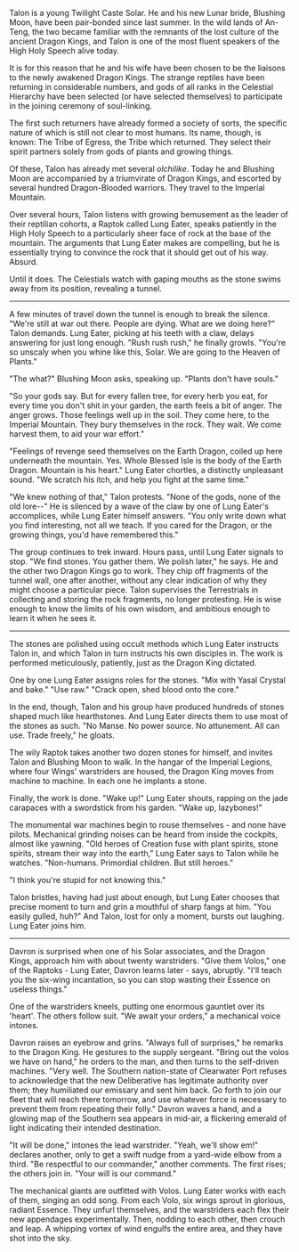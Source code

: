 Talon is a young Twilight Caste Solar. He and his new Lunar bride, Blushing Moon, have been pair-bonded since last summer. In the wild lands of An-Teng, the two became familiar with the remnants of the lost culture of the ancient Dragon Kings, and Talon is one of the most fluent speakers of the High Holy Speech alive today.

It is for this reason that he and his wife have been chosen to be the liaisons to the newly awakened Dragon Kings. The strange reptiles have been returning in considerable numbers, and gods of all ranks in the Celestial Hierarchy have been selected (or have selected themselves) to participate in the joining ceremony of soul-linking.

The first such returners have already formed a society of sorts, the specific nature of which is still not clear to most humans. Its name, though, is known: The Tribe of Egress, the Tribe which returned. They select their spirit partners solely from gods of plants and growing things.

Of these, Talon has already met several _olchilike_. Today he and Blushing Moon are accompanied by a triumvirate of Dragon Kings, and escorted by several hundred Dragon-Blooded warriors. They travel to the Imperial Mountain.

Over several hours, Talon listens with growing bemusement as the leader of their reptilian cohorts, a Raptok called Lung Eater, speaks patiently in the High Holy Speech to a particularly sheer face of rock at the base of the mountain. The arguments that Lung Eater makes are compelling, but he is essentially trying to convince the rock that it should get out of his way. Absurd.

Until it does. The Celestials watch with gaping mouths as the stone swims away from its position, revealing a tunnel.

---

A few minutes of travel down the tunnel is enough to break the silence. "We're still at war out there. People are dying. What are we doing here?" Talon demands. Lung Eater, picking at his teeth with a claw, delays answering for just long enough. "Rush rush rush," he finally growls. "You're so unscaly when you whine like this, Solar. We are going to the Heaven of Plants."

"The what?" Blushing Moon asks, speaking up. "Plants don't have souls."

"So your gods say. But for every fallen tree, for every herb you eat, for every time you don't shit in your garden, the earth feels a bit of anger. The anger grows. Those feelings well up in the soil. They come here, to the Imperial Mountain. They bury themselves in the rock. They wait. We come harvest them, to aid your war effort."

"Feelings of revenge seed themselves on the Earth Dragon, coiled up here underneath the mountain. Yes. Whole Blessed Isle is the body of the Earth Dragon. Mountain is his heart." Lung Eater chortles, a distinctly unpleasant sound. "We scratch his itch, and help you fight at the same time."

"We knew nothing of that," Talon protests. "None of the gods, none of the old lore--" He is silenced by a wave of the claw by one of Lung Eater's accomplices, while Lung Eater himself answers. "You only write down what you find interesting, not all we teach. If you cared for the Dragon, or the growing things, you'd have remembered this."

The group continues to trek inward. Hours pass, until Lung Eater signals to stop. "We find stones. You gather them. We polish later," he says. He and the other two Dragon Kings go to work. They chip off fragments of the tunnel wall, one after another, without any clear indication of why they might choose a particular piece. Talon supervises the Terrestrials in collecting and storing the rock fragments, no longer protesting. He is wise enough to know the limits of his own wisdom, and ambitious enough to learn it when he sees it.

---

The stones are polished using occult methods which Lung Eater instructs Talon in, and which Talon in turn instructs his own disciples in. The work is performed meticulously, patiently, just as the Dragon King dictated.

One by one Lung Eater assigns roles for the stones. "Mix with Yasal Crystal and bake." "Use raw." "Crack open, shed blood onto the core."

In the end, though, Talon and his group have produced hundreds of stones shaped much like hearthstones. And Lung Eater directs them to use most of the stones as such. "No Manse. No power source. No attunement. All can use. Trade freely," he gloats.

The wily Raptok takes another two dozen stones for himself, and invites Talon and Blushing Moon to walk. In the hangar of the Imperial Legions, where four Wings' warstriders are housed, the Dragon King moves from machine to machine. In each one he implants a stone.

Finally, the work is done. "Wake up!" Lung Eater shouts, rapping on the jade carapaces with a swordstick from his garden. "Wake up, lazybones!"

The monumental war machines begin to rouse themselves - and none have pilots. Mechanical grinding noises can be heard from inside the cockpits, almost like yawning. "Old heroes of Creation fuse with plant spirits, stone spirits, stream their way into the earth," Lung Eater says to Talon while he watches. "Non-humans. Primordial children. But still heroes."

"I think you're stupid for not knowing this."

Talon bristles, having had just about enough, but Lung Eater chooses that precise moment to turn and grin a mouthful of sharp fangs at him. "You easily gulled, huh?" And Talon, lost for only a moment, bursts out laughing. Lung Eater joins him.

---

Davron is surprised when one of his Solar associates, and the Dragon Kings, approach him with about twenty warstriders. "Give them Volos," one of the Raptoks - Lung Eater, Davron learns later - says, abruptly. "I'll teach you the six-wing incantation, so you can stop wasting their Essence on useless things."

One of the warstriders kneels, putting one enormous gauntlet over its 'heart'. The others follow suit. "We await your orders," a mechanical voice intones.

Davron raises an eyebrow and grins. "Always full of surprises," he remarks to the Dragon King. He gestures to the supply sergeant. "Bring out the volos we have on hand," he orders to the man, and then turns to the self-driven machines. "Very well. The Southern nation-state of Clearwater Port refuses to acknowledge that the new Deliberative has legitimate authority over them; they humiliated our emissary and sent him back. Go forth to join our fleet that will reach there tomorrow, and use whatever force is necessary to prevent them from repeating their folly." Davron waves a hand, and a glowing map of the Southern sea appears in mid-air, a flickering emerald of light indicating their intended destination.

"It will be done," intones the lead warstrider. "Yeah, we'll show em!" declares another, only to get a swift nudge from a yard-wide elbow from a third. "Be respectful to our commander," another comments. The first rises; the others join in. "Your will is our command."

The mechanical giants are outfitted with Volos. Lung Eater works with each of them, singing an odd song. From each Volo, six wings sprout in glorious, radiant Essence. They unfurl themselves, and the warstriders each flex their new appendages experimentally. Then, nodding to each other, then crouch and leap. A whipping vortex of wind engulfs the entire area, and they have shot into the sky.